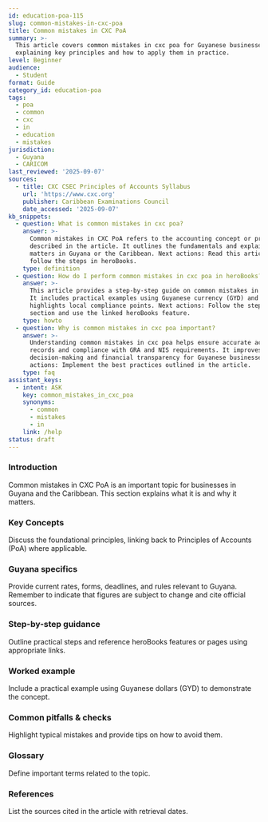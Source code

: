 ```yaml
---
id: education-poa-115
slug: common-mistakes-in-cxc-poa
title: Common mistakes in CXC PoA
summary: >-
  This article covers common mistakes in cxc poa for Guyanese businesses,
  explaining key principles and how to apply them in practice.
level: Beginner
audience:
  - Student
format: Guide
category_id: education-poa
tags:
  - poa
  - common
  - cxc
  - in
  - education
  - mistakes
jurisdiction:
  - Guyana
  - CARICOM
last_reviewed: '2025-09-07'
sources:
  - title: CXC CSEC Principles of Accounts Syllabus
    url: 'https://www.cxc.org'
    publisher: Caribbean Examinations Council
    date_accessed: '2025-09-07'
kb_snippets:
  - question: What is common mistakes in cxc poa?
    answer: >-
      Common mistakes in CXC PoA refers to the accounting concept or practice
      described in the article. It outlines the fundamentals and explains why it
      matters in Guyana or the Caribbean. Next actions: Read this article and
      follow the steps in heroBooks.
    type: definition
  - question: How do I perform common mistakes in cxc poa in heroBooks?
    answer: >-
      This article provides a step-by-step guide on common mistakes in cxc poa.
      It includes practical examples using Guyanese currency (GYD) and
      highlights local compliance points. Next actions: Follow the step-by-step
      section and use the linked heroBooks feature.
    type: howto
  - question: Why is common mistakes in cxc poa important?
    answer: >-
      Understanding common mistakes in cxc poa helps ensure accurate accounting
      records and compliance with GRA and NIS requirements. It improves
      decision-making and financial transparency for Guyanese businesses. Next
      actions: Implement the best practices outlined in the article.
    type: faq
assistant_keys:
  - intent: ASK
    key: common_mistakes_in_cxc_poa
    synonyms:
      - common
      - mistakes
      - in
    link: /help
status: draft
---
```


### Introduction
Common mistakes in CXC PoA is an important topic for businesses in Guyana and the Caribbean. This section explains what it is and why it matters.

### Key Concepts
Discuss the foundational principles, linking back to Principles of Accounts (PoA) where applicable.

### Guyana specifics
Provide current rates, forms, deadlines, and rules relevant to Guyana. Remember to indicate that figures are subject to change and cite official sources.

### Step-by-step guidance
Outline practical steps and reference heroBooks features or pages using appropriate links.

### Worked example
Include a practical example using Guyanese dollars (GYD) to demonstrate the concept.

### Common pitfalls & checks
Highlight typical mistakes and provide tips on how to avoid them.

### Glossary
Define important terms related to the topic.

### References
List the sources cited in the article with retrieval dates.
